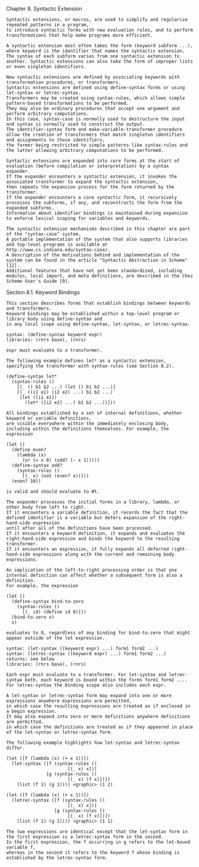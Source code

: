Chapter 8. Syntactic Extension

    Syntactic extensions, or macros, are used to simplify and regularize repeated patterns in a program, 
    to introduce syntactic forms with new evaluation rules, and to perform transformations that help make programs more efficient.

    A syntactic extension most often takes the form (keyword subform ...), where keyword is the identifier that names the syntactic extension. 
    The syntax of each subform varies from one syntactic extension to another. Syntactic extensions can also take the form of improper lists or even singleton identifiers.

    New syntactic extensions are defined by associating keywords with transformation procedures, or transformers. 
    Syntactic extensions are defined using define-syntax forms or using let-syntax or letrec-syntax. 
    Transformers may be created using syntax-rules, which allows simple pattern-based transformations to be performed. 
    They may also be ordinary procedures that accept one argument and perform arbitrary computations. 
    In this case, syntax-case is normally used to destructure the input and syntax is normally used to construct the output. 
    The identifier-syntax form and make-variable-transformer procedure allow the creation of transformers that match singleton identifiers and assignments to those identifiers, 
    the former being restricted to simple patterns like syntax-rules and the latter allowing arbitrary computations to be performed.

    Syntactic extensions are expanded into core forms at the start of evaluation (before compilation or interpretation) by a syntax expander. 
    If the expander encounters a syntactic extension, it invokes the associated transformer to expand the syntactic extension, 
    then repeats the expansion process for the form returned by the transformer. 
    If the expander encounters a core syntactic form, it recursively processes the subforms, if any, and reconstructs the form from the expanded subforms. 
    Information about identifier bindings is maintained during expansion to enforce lexical scoping for variables and keywords.

    The syntactic extension mechanisms described in this chapter are part of the "syntax-case" system. 
    A portable implementation of the system that also supports libraries and top-level programs is available at http://www.cs.indiana.edu/syntax-case/. 
    A description of the motivations behind and implementation of the system can be found in the article "Syntactic Abstraction in Scheme" [12]. 
    Additional features that have not yet been standardized, including modules, local import, and meta definitions, are described in the Chez Scheme User's Guide [9].

Section 8.1. Keyword Bindings

    This section describes forms that establish bindings between keywords and transformers. 
    Keyword bindings may be established within a top-level program or library body using define-syntax and 
    in any local scope using define-syntax, let-syntax, or letrec-syntax.

    syntax: (define-syntax keyword expr) 
    libraries: (rnrs base), (rnrs)

    expr must evaluate to a transformer.

    The following example defines let* as a syntactic extension, specifying the transformer with syntax-rules (see Section 8.2).

    (define-syntax let*
      (syntax-rules ()
        [(_ () b1 b2 ...) (let () b1 b2 ...)]
        [(_ ((i1 e1) (i2 e2) ...) b1 b2 ...)
         (let ([i1 e1])
           (let* ([i2 e2] ...) b1 b2 ...))]))

    All bindings established by a set of internal definitions, whether keyword or variable definitions, 
    are visible everywhere within the immediately enclosing body, including within the definitions themselves. For example, the expression

    (let ()
      (define even?
        (lambda (x)
          (or (= x 0) (odd? (- x 1)))))
      (define-syntax odd?
        (syntax-rules ()
          [(_ x) (not (even? x))]))
      (even? 10))

    is valid and should evaluate to #t.

    The expander processes the initial forms in a library, lambda, or other body from left to right. 
    If it encounters a variable definition, it records the fact that the defined identifier is a variable but defers expansion of the right-hand-side expression 
    until after all of the definitions have been processed. 
    If it encounters a keyword definition, it expands and evaluates the right-hand-side expression and binds the keyword to the resulting transformer. 
    If it encounters an expression, it fully expands all deferred right-hand-side expressions along with the current and remaining body expressions.

    An implication of the left-to-right processing order is that one internal definition can affect whether a subsequent form is also a definition. 
    For example, the expression

    (let ()
      (define-syntax bind-to-zero
        (syntax-rules ()
          [(_ id) (define id 0)]))
      (bind-to-zero x)
      x)

    evaluates to 0, regardless of any binding for bind-to-zero that might appear outside of the let expression.

    syntax: (let-syntax ((keyword expr) ...) form1 form2 ...) 
    syntax: (letrec-syntax ((keyword expr) ...) form1 form2 ...) 
    returns: see below 
    libraries: (rnrs base), (rnrs)

    Each expr must evaluate to a transformer. For let-syntax and letrec-syntax both, each keyword is bound within the forms form1 form2 .... 
    For letrec-syntax the binding scope also includes each expr.

    A let-syntax or letrec-syntax form may expand into one or more expressions anywhere expressions are permitted, 
    in which case the resulting expressions are treated as if enclosed in a begin expression. 
    It may also expand into zero or more definitions anywhere definitions are permitted, 
    in which case the definitions are treated as if they appeared in place of the let-syntax or letrec-syntax form.

    The following example highlights how let-syntax and letrec-syntax differ.

    (let ([f (lambda (x) (+ x 1))])
      (let-syntax ([f (syntax-rules ()
                           [(_ x) x])]
                   [g (syntax-rules ()
                           [(_ x) (f x)])])
        (list (f 1) (g 1)))) <graphic> (1 2) 

    (let ([f (lambda (x) (+ x 1))])
      (letrec-syntax ([f (syntax-rules ()
                           [(_ x) x])]
                      [g (syntax-rules ()
                           [(_ x) (f x)])])
        (list (f 1) (g 1)))) <graphic> (1 1)

    The two expressions are identical except that the let-syntax form in the first expression is a letrec-syntax form in the second. 
    In the first expression, the f occurring in g refers to the let-bound variable f, 
    whereas in the second it refers to the keyword f whose binding is established by the letrec-syntax form.

